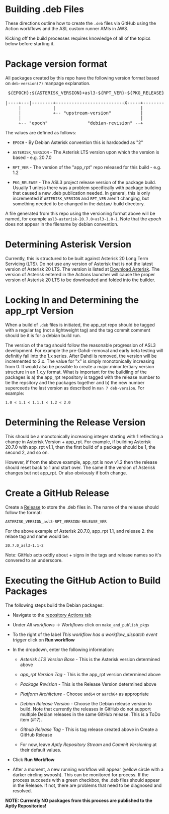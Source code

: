 # Building .deb Files
These directions outline how to create the `.deb` files
via GitHub using the Action workflows and the ASL custom
runner AMIs in AWS.

Kicking off the build processes requires knowledge of all
of the topics below before starting it.

# Package version format
All packages created by this repo have the following version
format based on `deb-version(7)` manpage explanation.

<pre>
 ${EPOCH}:${ASTERISK_VERSION}+asl3-${RPT_VER}-${PKG_RELEASE}

|----+---|--------+--------------------------X-----+--------X
     |            |                                |
     |            +-- "upstream-version"           |
     |                                             |
     +-- "epoch"               "debian-revision" --+
</pre>

The values are defined as follows:

* `EPOCH` - By Debian Asterisk convention this is hardcoded as "2"

* `ASTERISK_VERSION` - The Asterisk LTS version upon which the version is based - e.g. 20.7.0

* `RPT_VER` - The version of the "app\_rpt" repo released for this build - e.g. 1.2

* `PKG_RELEASE` - The ASL3 project release version of the package build. Usually 1 unless there
was a problem specifically with package building that caused a new .deb publication needed. In
general, this is only incremented if `ASTERISK_VERSION` and `RPT_VER` aren't changing, but
something needed to be changed in the `debian/` build directory.

A file generated from this repo using the versioning format above will be named,
for example `asl3-asterisk-20.7.0+asl3-1.0-1`. Note that the *epoch* does not appear
in the filename by debian convention.

# Determining Asterisk Version
Currently, this is structured to be built against Asterisk 20 Long Term Servicing
(LTS). Do not use any version of Asterisk that is not the latest version of 
Asterisk 20 LTS. The version is listed at
[Download Asterisk](https://www.asterisk.org/downloads/). The version of Asterisk
entered in the Actions launcher will cause the proper version of Asterisk 20 LTS
to be downloaded and folded into the builder.

# Locking In and Determining the app\_rpt Version
When a build of `.deb` files is initiated, the app\_rpt repo should be
tagged with a regular tag (not a lightweight tag) and the tag commit
comment should be it is for a debian build run.

The version of the tag should follow the reasonable progression of ASL3
development. For example the pre-Dahdi-removal and early beta testing
will definitly fall into the 1.x series. After Dahdi is removed,
the version will be incremented to 2.x. The value for "x" is simply
monotonically increasing from 0. It would also be possible to create
a major.minor.tertiary version structure in an 1.x.y format. What is
important for the buildilng of the packages is a) the app\_rpt
repository is tagged with the release number to tie the repsitory and
the packages together and b) the new number superceeds the last version
as described in `man 7 deb-version`. For example:
```
1.0 < 1.1 < 1.1.1 < 1.2 < 2.0
```

# Determining the Release Version
This should be a monotonically increasing integer starting with 1
reflecting a change in Asterisk Version + app\_rpt. For example,
if building Asterisk 20.7.0 with app\_rpt v1.1, then
the first build of a package should be 1, the second 2, and so on.

However, if from the above example, app\_rpt is now v1.2
then the release should reset back to 1 and start over. The same
if the version of Asterisk changes but not app\_rpt. Or also
obviously if both change.

# Create a GitHub Release
Create a [Release](https://github.com/AllStarLink/asl3-asterisk/releases)
to store the .deb files in. The name of the release should follow the 
format:

```
ASTERISK_VERSION_asl3-RPT_VERSION-RELEASE_VER
```

For the above example of Asterisk 20.7.0, app\_rpt 1.1, and 
release 2. the relase tag and name would be:
```
20.7.0_asl3-1.1-2
```
Note: GitHub acts oddly about + signs in the tags and release
names so it's convered to an underscore.


# Executing the GitHub Action to Build Packages
The following steps build the Debian packages:

* Navigate to the [repository Actions tab](https://github.com/AllStarLink/asl3-asterisk/actions)

* Under *All workflows* -> *Workflows* click on `make_and_publish_pkgs`

* To the right of the label *This workflow has a workflow_dispatch event trigger*
click on **Run workflow**

* In the dropdown, enter the following information:

    * *Asterisk LTS Version Base* - This is the Asterisk version determined above

    * *app\_rpt Version Tag* - This is the app\_rpt version determined above

    * *Package Revision* - This is the Release Version determined above

    * *Platform Architcture* - Choose `amd64` or `aarch64` as appropriate

    * *Debian Release Version* - Choose the Debian release version to build. Note that
      currently the releases in GitHub do not support multiple Debian releases in the
      same GitHub release. This is a ToDo item (#17).

    * *Github Release Tag* - This is tag release created above in Create a GitHub Release

    * For now, leave *Aptly Repository Stream* and *Commit Versioning* at their
    default values.

* Click **Run Workflow**

* After a moment, a new running workflow will appear (yellow circle with a darker
circling swoosh). This can be monitored for process. If the process succeeds with
a green checkbox, the .deb files should appear in the Release. If not,
there are problems that need to be diagnosed and resolved.

**NOTE: Currently NO packages from this process are published to the Aptly
Repositories!**

